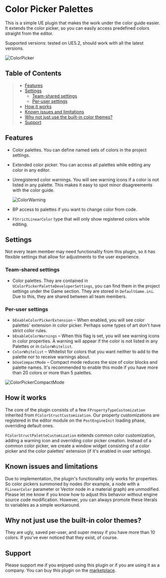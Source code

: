 # Color Picker Palettes
This is a simple UE plugin that makes the work under the color guide easier. It extends the color picker, so you can easily access predefined colors straight from the editor.

Supported versions: tested on UE5.2, should work with all the latest versions.

![ColorPicker](https://github.com/HInquisition/UEColorPickerPalette/assets/64382796/ec079e1e-5766-4a6a-ae11-eb1e445782c3)

## Table of Contents
> - [Features](#features)  
> - [Settings](#settings)
>    - [Team-shared settings](#team-shared-settings)
>    - [Per-user settings](#per-user-settings)  
> - [How it works](#how-it-works)  
> - [Known issues and limitations](#known-issues-and-limitations)
> - [Why not just use the built-in color themes?](#why-not-just-use-the-built-in-color-themes)  
> - [Support](#support)  

## Features
- Color palettes. You can define named sets of colors in the project settings.
- Extended color picker. You can access all palettes while editing any color in any editor.
- Unregistered color warnings. You will see warning icons if a color is not listed in any palette. This makes it easy to spot minor disagreements with the color guide.
   
  ![ColorWarning](https://github.com/HInquisition/UEColorPickerPalette/assets/64382796/55f0f2d8-57af-4c3f-8b44-9900fd20c6fe)
- BP access to palettes if you want to change color from code.
- `FStrictLinearColor` type that will only show registered colors while editing.
## Settings 
Not every team member may need functionality from this plugin, so it has flexible settings that allow for adjustments to the user experience.
### Team-shared settings
- Color palettes. They are contained in `UColorPickerPaletteDeveloperSettings`, you can find them in the project settings under the Game section. They are stored in `DefaultGame.ini`. Due to this, they are shared between all team members.
### Per-user settings
- `bEnableColorPickerExtension` – When enabled, you will see color palettes' extension in color picker. Perhaps some types of art don't have strict color rules.
- `bEnableColorWarnings` – When this flag is set, you will see warning icons in color properties. A warning will appear if the color is not listed in any Palettes or in `ColorWhitelist`.
- `ColorWhitelist` – Whitelist for colors that you want neither to add to the palette nor to receive warnings about.
- `bUseCompactMode` – Compact mode reduces the size of color blocks and palette names. It's recommended to enable this mode if you have more than 20 colors or more than 5 palettes.

![ColorPickerCompactMode](https://github.com/HInquisition/UEColorPickerPalette/assets/64382796/a90996e7-d4a5-47d3-9be1-7bd7c1919f42)

## How it works
The core of the plugin consists of a few `FPropertyTypeCustomization` inherited from `FColorStructCustomization`. Our property customizations are registered in the editor module on the `PostEngineInit` loading phase, overriding default ones.

`FColorStructPaletteCustomization` extends common color customization, adding a warning icon and overriding color picker creation. Instead of a common color picker, we create a window widget consisting of a color picker and the color palettes' extension (if it's enabled in user settings).

## Known issues and limitations
Due to implementation, the plugin's functionality only works for properties. So color pickers summoned by nodes (for example, a node with a `FLinearColor` parameter or Vector node in a material graph) are unmodified. Please let me know if you know how to adjust this behavior without engine source code modification. However, you can always promote these literals to variables as a simple workaround.

## Why not just use the built-in color themes?
They are ugly, saved per-user, and super messy if you have more than 10 colors. If you've ever noticed that they exist, of course.

## Support 
Please support me if you enjoyed using this plugin or if you are using it as a company. You can buy this plugin on the [marketplace](https://www.unrealengine.com/marketplace/en-US/product/color-picker-palettes).
